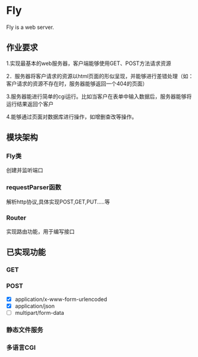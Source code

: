 # Fly 

Fly is a web server.

## 作业要求
1.实现最基本的web服务器，客户端能够使用GET、POST方法请求资源

2．服务器将客户请求的资源以html页面的形似呈现，并能够进行差错处理（如：客户请求的资源不存在时，服务器能够返回一个404的页面）  

3.服务器能进行简单的cgi运行。比如当客户在表单中输入数据后，服务器能够将运行结果返回个客户

4.能够通过页面对数据库进行操作，如增删查改等操作。

## 模块架构

### Fly类

创建并监听端口

### requestParser函数

解析http协议,具体实现POST,GET,PUT.....等

### Router  

实现路由功能，用于编写接口

## 已实现功能

### GET

### POST 

- [x] application/x-www-form-urlencoded
- [x] application/json
- [ ] multipart/form-data

### 静态文件服务

### 多语言CGI

